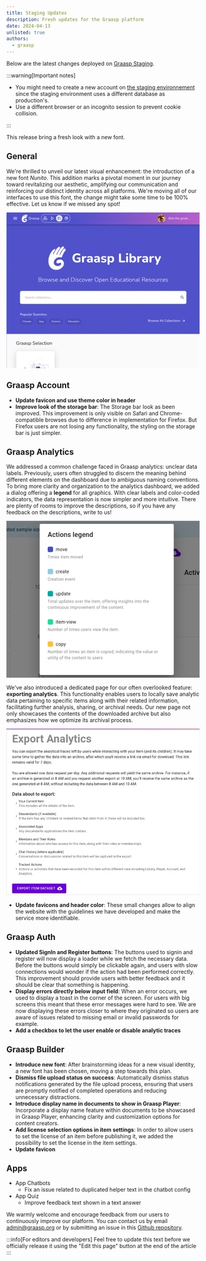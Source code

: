 ```yaml
---
title: Staging Updates
description: Fresh updates for the Graasp platform
date: 2024-04-13
unlisted: true
authors:
  - graasp
---
```


Below are the latest changes deployed on [Graasp Staging](https://builder.stage.graasp.org).

:::warning[Important notes]

- You might need to create a new account on [the staging environnement](https://auth.stage.graasp.org) since the staging environment uses a different database as production's.
- Use a different browser or an incognito session to prevent cookie collision.

:::

This release bring a fresh look with a new font.

<!-- Everything below this will not be shown in the post overview -->
<!-- truncate -->

## General

We're thrilled to unveil our latest visual enhancement: the introduction of a new font _Nunito_. This addition marks a pivotal moment in our journey toward revitalizing our aesthetic, amplifying our communication and reinforcing our distinct identity across all platforms. We're moving all of our interfaces to use this font, the change might take some time to be 100% effective. Let us know if we missed any spot!

![library new font](../screenshots/2024-04-15-library-home-new-font.png)

## Graasp Account

- **Update favicon and use theme color in header**
- **Improve look of the storage bar**: The Storage bar look as been improved. This improvement is only visible on Safari and Chrome-compatible browses due to difference in implementation for Firefox. But Firefox users are not losing any functionality, the styling on the storage bar is just simpler.

## Graasp Analytics

We addressed a common challenge faced in Graasp analytics: unclear data labels. Previously, users often struggled to discern the meaning behind different elements on the dashboard due to ambiguous naming conventions. To bring more clarity and organization to the analytics dashboard, we added a dialog offering a **legend** for all graphics. With clear labels and color-coded indicators, the data representation is now simpler and more intuitive. There are plenty of rooms to improve the descriptions, so if you have any feedback on the descriptions, write to us!

![analytics legend](../screenshots/2024-04-15-analytics-legends.png)

We've also introduced a dedicated page for our often overlooked feature: **exporting analytics**. This functionality enables users to locally save analytic data pertaining to specific items along with their related information, facilitating further analysis, sharing, or archival needs. Our new page not only showcases the contents of the downloaded archive but also emphasizes how we optimize its archival process.

![analytics export page](../screenshots/2024-04-15-analytics-export-page.png)

- **Update favicons and header color**: These small changes allow to align the website with the guidelines we have developed and make the service more identifiable.

## Graasp Auth

- **Updated SignIn and Register buttons**: The buttons used to signin and register will now display a loader while we fetch the necessary data. Before the buttons would simply be clickable again, and users with slow connections would wonder if the action had been performed correctly. This improvement should provide users with better feedback and it should be clear that something is happening.
- **Display errors directly below input field**: When an error occurs, we used to display a toast in the corner of the screen. For users with big screens this meant that these error messages were hard to see. We are now displaying these errors closer to where they originated so users are aware of issues related to missing email or invalid passwords for example.
- **Add a checkbox to let the user enable or disable analytic traces**

## Graasp Builder

- **Introduce new font**: After brainstorming ideas for a new visual identity, a new font has been chosen, moving a step towards this plan.
- **Dismiss file upload status on success**: Automatically dismiss status notifications generated by the file upload process, ensuring that users are promptly notified of completed operations and reducing unnecessary distractions.
- **Introduce display name in documents to show in Graasp Player**: Incorporate a display name feature within documents to be showcased in Graasp Player, enhancing clarity and customization options for content creators.
- **Add license selection options in item settings**: In order to allow users to set the license of an item before publishing it, we added the possibility to set the license in the item settings.
- **Update favicon**

## Apps

- App Chatbots
  - Fix an issue related to duplicated helper text in the chatbot config
- App Quiz
  - Improve feedback text shown in a text answer

<!-- Generic message -->

We warmly welcome and encourage feedback from our users to continuously improve our platform. You can contact us by email [admin@graasp.org](mailto:admin@graasp.org) or by submitting an issue in this [Github repository](https://github.com/graasp/graasp-feedback).

:::info[For editors and developers]
Feel free to update this text before we officially release it using the "Edit this page" button at the end of the article
:::
